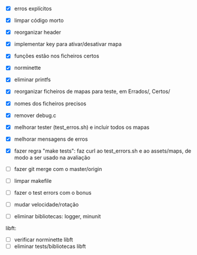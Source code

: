 - [x] erros explícitos
- [x] limpar código morto
- [x] reorganizar header
- [x] implementar key para ativar/desativar mapa
- [x] funções estão nos ficheiros certos
- [x] norminette
- [x] eliminar printfs
- [x] reorganizar ficheiros de mapas para teste, em Errados/, Certos/
- [x] nomes dos ficheiros precisos
- [x] remover debug.c
- [x] melhorar tester (test_erros.sh) e incluir todos os mapas
- [x] melhorar mensagens de erros

- [x] fazer regra "make tests": faz curl ao test_errors.sh e ao assets/maps,
de modo a ser usado na avaliação

- [ ] fazer git merge com o master/origin
- [ ] limpar makefile
- [ ] fazer o test errors com o bonus
- [ ] mudar velocidade/rotação
- [ ] eliminar bibliotecas: logger, minunit

libft:
- [ ] verificar norminette libft
- [ ] eliminar tests/bibliotecas libft
